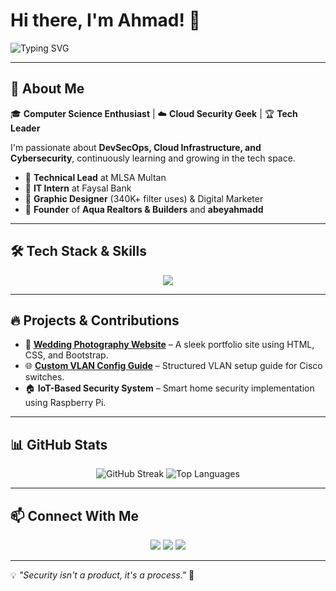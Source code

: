 # Hi there, I'm Ahmad! 👋

![Typing SVG](https://readme-typing-svg.herokuapp.com?font=Fira+Code&pause=1000&color=F7B42C&width=435&lines=Cloud+Security+%7C+DevSecOps+%7C+Software+Dev;Graphic+Designer+%7C+Tech+Enthusiast+%7C+Founder)

---

## 🚀 About Me

🎓 **Computer Science Enthusiast** | ☁️ **Cloud Security Geek** | 🏆 **Tech Leader**

I'm passionate about **DevSecOps, Cloud Infrastructure, and Cybersecurity**, continuously learning and growing in the tech space.

- 🏢 **Technical Lead** at MLSA Multan  
- 🏦 **IT Intern** at Faysal Bank  
- 🎨 **Graphic Designer** (340K+ filter uses) & Digital Marketer  
- 💼 **Founder** of **Aqua Realtors & Builders** and **abeyahmadd**

---

## 🛠 Tech Stack & Skills

<p align="center">
  <img src="https://skillicons.dev/icons?i=cpp,cs,python,dotnet,linux,docker,wordpress,bootstrap,html,css" />
</p>

---

## 🔥 Projects & Contributions

- 📸 **[Wedding Photography Website](https://github.com/yourusername/wedding-photography)** – A sleek portfolio site using HTML, CSS, and Bootstrap.
- 🌐 **[Custom VLAN Config Guide](https://github.com/yourusername/vlan-guide)** – Structured VLAN setup guide for Cisco switches.
- 🏠 **IoT-Based Security System** – Smart home security implementation using Raspberry Pi.

---

## 📊 GitHub Stats

<p align="center">
  <img src="https://github-readme-streak-stats.herokuapp.com/?user=yourusername&theme=radical" alt="GitHub Streak" />
  <img src="https://github-readme-stats.vercel.app/api/top-langs/?username=yourusername&layout=compact&theme=radical" alt="Top Languages" />
</p>

---

## 📫 Connect With Me

<p align="center">
  <a href="https://linkedin.com/in/ahmedwsiim"><img src="https://img.shields.io/badge/LinkedIn-0077B5?style=for-the-badge&logo=linkedin&logoColor=white" /></a>
  <a href="https://twitter.com/ahmedwsiim"><img src="https://img.shields.io/badge/Twitter-1DA1F2?style=for-the-badge&logo=twitter&logoColor=white" /></a>
  <a href="https://yourwebsite.com"><img src="https://img.shields.io/badge/Portfolio-000000?style=for-the-badge&logo=firefox&logoColor=white" /></a>
</p>

---

💡 *"Security isn't a product, it's a process."* 🚀

